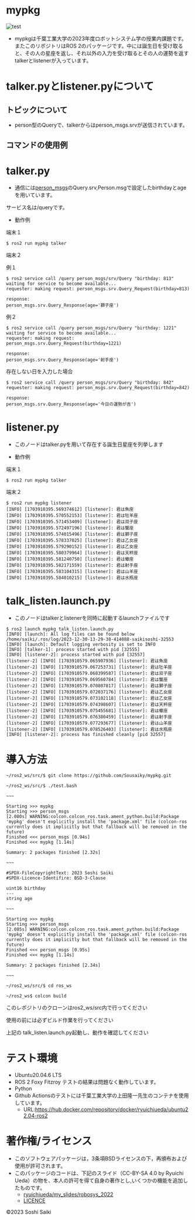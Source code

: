 # mypkg

![test](https://github.com/Sousaiky/mypkg/actions/workflows/test.yml/badge.svg)
*  mypkgは千葉工業大学の2023年度ロボットシステム学の授業内課題です。またこのリポジトリはROS 2のパッケージです。中には誕生日を受け取ると、その人の星座を返し、それ以外の入力を受け取るとその人の運勢を返すtalkerとlistenerが入っています。  

# talker.pyとlistener.pyについて  

## トピックについて  

* person型のQueryで、talkerからはperson_msgs.srvが送信されています。  

## コマンドの使用例  

# talker.py  

* 通信には[person_msgs](https://github.com/Sousaiky/person_msgs)のQuery.srv,Person.msgで設定したbirthdayとageを用いています。  

サービス名は/queryです。  

* 動作例  
  
端末１  
``` 
$ ros2 run mypkg talker  
```  

端末２  

例１  
```
$ ros2 service call /query person_msgs/srv/Query "birthday: 813"
waiting for service to become available...
requester: making request: person_msgs.srv.Query_Request(birthday=813)

response:
person_msgs.srv.Query_Response(age='獅子座')
```  
例２  
```
$ ros2 service call /query person_msgs/srv/Query "birthday: 1221"
waiting for service to become available...
requester: making request: person_msgs.srv.Query_Request(birthday=1221)

response:
person_msgs.srv.Query_Response(age='射手座')
```

存在しない日を入力した場合  
```
$ ros2 service call /query person_msgs/srv/Query "birthday: 842"
requester: making request: person_msgs.srv.Query_Request(birthday=842)

response:
person_msgs.srv.Query_Response(age='今日の運勢が吉')
```

# listener.py  
* このノードはtalker.pyを用いて存在する誕生日星座を列挙します  

* 動作例 

端末１  
```
$ ros2 run mypkg talker
```

端末２  
```
$ ros2 run mypkg listener
[INFO] [1703910395.569374612] [listener]: 君は魚座
[INFO] [1703910395.570552153] [listener]: 君は牡羊座
[INFO] [1703910395.571453409] [listener]: 君は双子座
[INFO] [1703910395.572497196] [listener]: 君は蟹座
[INFO] [1703910395.574015496] [listener]: 君は獅子座
[INFO] [1703910395.578337025] [listener]: 君は乙女座
[INFO] [1703910395.579290152] [listener]: 君は乙女座
[INFO] [1703910395.580379964] [listener]: 君は天秤座
[INFO] [1703910395.581240750] [listener]: 君は蠍座
[INFO] [1703910395.582171559] [listener]: 君は射手座
[INFO] [1703910395.583104315] [listener]: 君は山羊座
[INFO] [1703910395.584010215] [listener]: 君は水瓶座
```

# talk_listen.launch.py
* このノードはtalkerとlistenerを同時に起動するlaunchファイルです  

```
$ ros2 launch mypkg talk_listen.launch.py
[INFO] [launch]: All log files can be found below /home/saiki/.ros/log/2023-12-30-13-29-38-414088-saikisoshi-32553
[INFO] [launch]: Default logging verbosity is set to INFO
[INFO] [talker-1]: process started with pid [32555]
[INFO] [listener-2]: process started with pid [32557]
[listener-2] [INFO] [1703910579.065907936] [listener]: 君は魚座
[listener-2] [INFO] [1703910579.067253731] [listener]: 君は牡羊座
[listener-2] [INFO] [1703910579.068399587] [listener]: 君は双子座
[listener-2] [INFO] [1703910579.069560784] [listener]: 君は蟹座
[listener-2] [INFO] [1703910579.070807817] [listener]: 君は獅子座
[listener-2] [INFO] [1703910579.072037176] [listener]: 君は乙女座
[listener-2] [INFO] [1703910579.073102118] [listener]: 君は乙女座
[listener-2] [INFO] [1703910579.074398607] [listener]: 君は天秤座
[listener-2] [INFO] [1703910579.075455681] [listener]: 君は蠍座
[listener-2] [INFO] [1703910579.076380459] [listener]: 君は射手座
[listener-2] [INFO] [1703910579.077293677] [listener]: 君は山羊座
[listener-2] [INFO] [1703910579.078526403] [listener]: 君は水瓶座
[INFO] [listener-2]: process has finished cleanly [pid 32557]
```

# 導入方法

```
~/ros2_ws/src/$ git clone https://github.com/Sousaiky/mypkg.git  

~/ros2_ws/src/$ ./test.bash

~~~

Starting >>> mypkg
Starting >>> person_msgs
[2.080s] WARNING:colcon.colcon_ros.task.ament_python.build:Package 'mypkg' doesn't explicitly install the 'package.xml' file (colcon-ros currently does it implicitly but that fallback will be removed in the future)
Finished <<< person_msgs [0.94s]
Finished <<< mypkg [1.14s]

Summary: 2 packages finished [2.32s]

~~~

#SPDX-FileCopyrightText: 2023 Soshi Saiki
#SPDX-Licence-Identifire: BSD-3-Clause

uint16 birthday
---
string age

~~~

Starting >>> mypkg
Starting >>> person_msgs
[2.085s] WARNING:colcon.colcon_ros.task.ament_python.build:Package 'mypkg' doesn't explicitly install the 'package.xml' file (colcon-ros currently does it implicitly but that fallback will be removed in the future)
Finished <<< person_msgs [0.95s]
Finished <<< mypkg [1.14s]

Summary: 2 packages finished [2.34s]

~~~

~/ros2_ws/src/$ cd ros_ws

~/ros2_ws$ colcon build
```

このレポジトリのクローンはros2_ws/src内で行ってください  

使用の前には必ずビルド作業を行ってください  

上記の talk_listen.launch.py起動し、動作を確認してください 

# テスト環境 

* Ubuntu20.04.6 LTS  
* ROS 2 Foxy Fitzroy テストの結果は問題なく動作しています。  
* Python  
* Github Actionsのテストには千葉工業大学の上田隆一先生のコンテナを使用しています。  
  * URL:https://hub.docker.com/repository/docker/ryuichiueda/ubuntu22.04-ros2  

# 著作権/ライセンス
* このソフトウェアパッケージは，3条項BSDライセンスの下，再頒布および使用が許可されます。  
* このパッケージのコードは、下記のスライド（CC-BY-SA 4.0 by Ryuichi Ueda）の物を、本人の許可を得て自身の著作とし,いくつかの機能を追加したものです。  
  * [ryuichiueda/my_slides/robosys_2022](https://github.com/ryuichiueda/my_slides/blob/master/robosys_2022)  
  * [LICENCE](https://github.com/Sousaiky/mypkg/blob/master/LICENSE)  


©2023 Soshi Saiki
